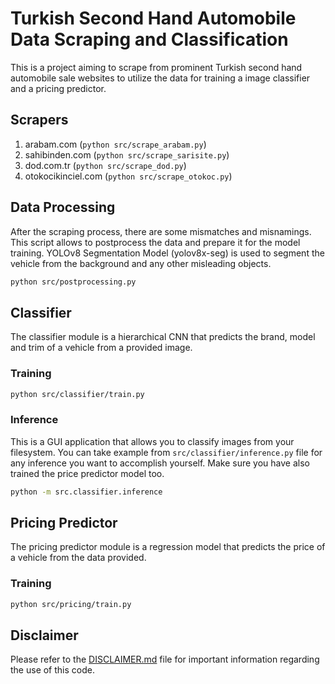 # Turkish Second Hand Automobile Data Scraping and Classification

This is a project aiming to scrape from prominent Turkish second hand automobile sale websites to utilize the data for training a image classifier and a pricing predictor.

## Scrapers
1. arabam.com (`python src/scrape_arabam.py`)
2. sahibinden.com (`python src/scrape_sarisite.py`)
3. dod.com.tr (`python src/scrape_dod.py`)
4. otokocikinciel.com (`python src/scrape_otokoc.py`)

## Data Processing
After the scraping process, there are some mismatches and misnamings.
This script allows to postprocess the data and prepare it for the model training.
YOLOv8 Segmentation Model (yolov8x-seg) is used to segment the vehicle from the background and any other misleading objects.

```bash
python src/postprocessing.py
```

## Classifier
The classifier module is a hierarchical CNN that predicts the brand, model and trim of a vehicle from a provided image.

### Training

```bash
python src/classifier/train.py
```

### Inference
This is a GUI application that allows you to classify images from your filesystem.
You can take example from `src/classifier/inference.py` file for any inference you want to accomplish yourself.
Make sure you have also trained the price predictor model too.

```bash
python -m src.classifier.inference
```

## Pricing Predictor
The pricing predictor module is a regression model that predicts the price of a vehicle from the data provided.

### Training

```bash
python src/pricing/train.py
```

## Disclaimer
Please refer to the [DISCLAIMER.md](DISCLAIMER.md) file for important information regarding the use of this code.
